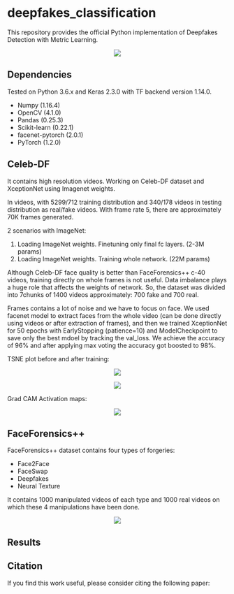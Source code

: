 # deepfakes_classification
This repository provides the official Python implementation of Deepfakes Detection with Metric Learning.
<p align="center">
  <img src="https://user-images.githubusercontent.com/22872200/75561975-de8dee00-5a6d-11ea-8131-cab5cc736993.png">
</p>

## Dependencies

Tested on Python 3.6.x and Keras 2.3.0 with TF backend version 1.14.0.
* Numpy (1.16.4)
* OpenCV (4.1.0)
* Pandas (0.25.3)
* Scikit-learn (0.22.1)
* facenet-pytorch (2.0.1)
* PyTorch (1.2.0)

## Celeb-DF
It contains high resolution videos. 
Working on Celeb-DF dataset and XceptionNet using Imagenet weights.

In videos, with 5299/712 training distribution and 340/178 videos in testing distribution as real/fake videos. With frame rate 5, there are approximately 70K frames generated. 

2 scenarios with ImageNet: 
1) Loading ImageNet weights. Finetuning only final fc layers. (2-3M params)
2) Loading ImageNet weights. Training whole network. (22M params)

Although Celeb-DF face quality is better than FaceForensics++ c-40 videos, training directly on whole frames is not useful. Data imbalance plays a huge role that affects the weights of network. So, the dataset was divided into 7chunks of 1400 videos approximately: 700 fake and 700 real.

Frames contains a lot of noise and we have to focus on face. We used facenet model to extract faces from the whole video (can be done directly using videos or after extraction of frames), and then we trained XceptionNet for 50 epochs with EarlyStopping (patience=10) and ModelCheckpoint to save only the best mdoel by tracking the val_loss. We achieve the accuracy of 96% and after applying max voting the accuracy got boosted to 98%.

TSNE plot before and after training:

<p align="center">
  <img src="https://user-images.githubusercontent.com/22872200/74857763-29bb4900-536a-11ea-8562-61ded44123c1.png">
</p>

<p align="center">
  <img src="https://user-images.githubusercontent.com/22872200/77095375-ce957880-6a33-11ea-9f4f-defd002326f6.png">
</p>

Grad CAM Activation maps:

<p align="center">
  <img src="https://user-images.githubusercontent.com/22872200/75562309-5d832680-5a6e-11ea-8d80-cf7e4eb327cf.png">
</p>

## FaceForensics++

FaceForensics++ dataset contains four types of forgeries:
* Face2Face
* FaceSwap
* Deepfakes
* Neural Texture

It contains 1000 manipulated videos of each type and 1000 real videos on which these 4 manipulations have been done. 

<p align="center">
  <img src="https://user-images.githubusercontent.com/22872200/75562036-f4031800-5a6d-11ea-9a2a-c34d693b0fca.png">
</p>

## Results

## Citation
If you find this work useful, please consider citing the following paper:


